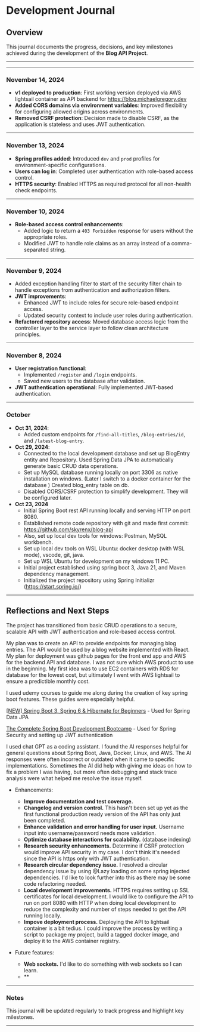# Development Journal

## Overview
This journal documents the progress, decisions, and key milestones achieved during the development of the **Blog API Project**.

---

---

### **November 14, 2024**
- **v1 deployed to production**: First working version deployed via AWS lightsail container as API backend for <https://blog.michaelgregory.dev>
- **Added CORS domains via environment variables**: Improved flexibility for configuring allowed origins across environments.
- **Removed CSRF protection**: Decision made to disable CSRF, as the application is stateless and uses JWT authentication.

---

### **November 13, 2024**
- **Spring profiles added**: Introduced `dev` and `prod` profiles for environment-specific configurations.
- **Users can log in**: Completed user authentication with role-based access control.
- **HTTPS security**: Enabled HTTPS as required protocol for all non-health check endpoints.

---

### **November 10, 2024**
- **Role-based access control enhancements**:
  - Added logic to return a `403 Forbidden` response for users without the appropriate roles.
  - Modified JWT to handle role claims as an array instead of a comma-separated string.

---

### **November 9, 2024**
  - Added exception handling filter to start of the security filter chain to handle exceptions from authentication and authorization filters.
- **JWT improvements**:
  - Enhanced JWT to include roles for secure role-based endpoint access.
  - Updated security context to include user roles during authentication.
- **Refactored repository access**: Moved database access logic from the controller layer to the service layer to follow clean architecture principles.
---

### **November 8, 2024**
- **User registration functional**:
  - Implemented `/register` and `/login` endpoints.
  - Saved new users to the database after validation.
- **JWT authentication operational**: Fully implemented JWT-based authentication.

---

### **October**
- **Oct 31, 2024**:
  - Added custom endpoints for `/find-all-titles`, `/blog-entries/id`, and `/latest-blog-entry`.
- **Oct 29, 2024**:
  - Connected to the local development database and set up BlogEntry entity and Repository. Used Spring Data JPA to automatically generate basic CRUD data operations.
  - Set up MySQL database running locally on port 3306 as native installation on windows. (Later I switch to a docker container for the database ) Created blog_entry table on db.
  - Disabled CORS/CSRF protection to simplify development. They will be configured later. 
- **Oct 23, 2024**
  - Initial Spring Boot rest API running locally and serving HTTP on port 8080.
  - Established remote code repository with git and made first commit: https://github.com/skyrenx/blog-api
  - Also, set up local dev tools for windows: Postman, MySQL workbench.
  - Set up local dev tools on WSL Ubuntu: docker desktop (with WSL mode), vscode, git, java.
  - Set up WSL Ubuntu for development on my windows 11 PC.
  - Initial project established using spring boot 3, Java 21, and Maven dependency management.
  - Initialized the project repository using Spring Initializr (https://start.spring.io/)
  


---

## Reflections and Next Steps
The project has transitioned from basic CRUD operations to a secure, scalable API with JWT authentication and role-based access control.

My plan was to create an API to provide endpoints for managing blog entries. The API would be used by a blog website implemented with React. My plan for deployment was github pages for the front end app and AWS for the backend API and database. I was not sure which AWS product to use in the beginning. My first idea was to use EC2 containers with RDS for database for the lowest cost, but ultimately I went with AWS lightsail to ensure a predictible monthly cost.

I used udemy courses to guide me along during the creation of key spring boot features. These guides were especially helpful.

[[NEW] Spring Boot 3, Spring 6 & Hibernate for Beginners](https://www.udemy.com/course/spring-hibernate-tutorial/?kw=%5BNEW%5D+Spring+Boot+3%2C+Spring+6+%26+Hibernate+for+Beginners&src=sac&subs_filter_type=subs_only) - Used for Spring Data JPA 

[The Complete Spring Boot Development Bootcamp](https://www.udemy.com/course/the-complete-spring-boot-development-bootcamp/?kw=The+Complete+Spring+Boot+Development+Bootcamp&src=sac&subs_filter_type=subs_only) - Used for Spring Security and setting up JWT authentication

I used chat GPT as a coding assistant. I found the AI responses helpful for general questions about Spring Boot, Java, Docker, Linux, and AWS. The AI responses were often incorrect or outdated when it came to specific implementations. Sometimes the AI did help with giving me ideas on how to fix a problem I was having, but more often debugging and stack trace analysis were what helped me resolve the issue myself. 

- Enhancements:
  - **Improve documentation and test coverage.**
  - **Changelog and version control.** This hasn't been set up yet as the first functional production ready version of the API has only just been completed.
  - **Enhance validation and error handling for user input.** Username input into username/password needs more validation.
  - **Optimize database interactions for scalability.** (database indexing)
  - **Research security enhancements.** Determine if CSRF protection would improve API security in my case. I don't think it's needed since the API is https only with JWT authentication.
  - **Research circular dependency issue.** I resolved a circular dependency issue by using @Lazy loading on some spring injected dependencies. I'd like to look further into this as there may be some code refactoring needed.
  - **Local development improvements.** HTTPS requires setting up SSL certificates for local development. I would like to configure the API to run on port 8080 with HTTP when doing local development to reduce the complexity and number of steps needed to get the API running locally.
  - **Impove deployment process.** Deploying the API to lightsail container is a bit tedius. I could improve the process by writing a script to package my project, build a tagged docker image, and deploy it to the AWS container registry.

- Future features:
  - **Web sockets.** I'd like to do something with web sockets so I can learn.
  - **


---

### Notes
This journal will be updated regularly to track progress and highlight key milestones.

---